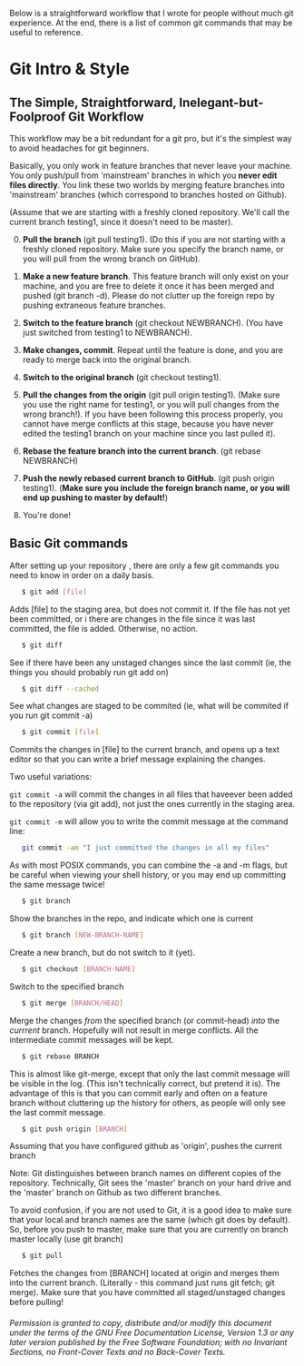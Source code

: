 Below is a straightforward workflow that I wrote for people without much git experience. At the end, there is a list of common git commands that may be useful to reference. 

Git Intro & Style
==============


The Simple, Straightforward, Inelegant-but-Foolproof Git Workflow
--------------------------


This workflow may be a bit redundant for a git pro, but it's the simplest way to avoid headaches for git beginners.

Basically, you only work in feature branches that never leave your machine. You only push/pull from 'mainstream' branches in which you **never edit files directly**. You link these two worlds by merging feature branches into 'mainstream' branches (which correspond to branches hosted on Github).

(Assume that we are starting with a freshly cloned repository. We'll call the current branch testing1, since it doesn't need to be master).

0. **Pull the branch** (git pull testing1). (Do this if you are not starting with a freshly cloned repository. Make sure you specify the branch name, or you will pull from the wrong branch on GitHub).

1. **Make a new feature branch**. This feature branch will only exist on your machine, and you are free to delete it once it has been merged and pushed (git branch -d). Please do not clutter up the foreign repo by pushing extraneous feature branches.

2. **Switch to the feature branch** (git checkout NEWBRANCH). (You have just switched from testing1 to NEWBRANCH).

3. **Make changes, commit**. Repeat until the feature is done, and you are ready to merge back into the original branch.

4. **Switch to the original branch** (git checkout testing1).

5. **Pull the changes from the origin** (git pull origin testing1). (Make sure you use the right name for testing1, or you will pull changes from the wrong branch!). If you have been following this process properly, you cannot have merge conflicts at this stage, because you have never edited the testing1 branch on your machine since you last pulled it).

5. **Rebase the feature branch into the current branch**. (git rebase NEWBRANCH)

6. **Push the newly rebased current branch to GitHub**. (git push origin testing1). (**Make sure you include the foreign branch name, or you will end up pushing to master by default!**)

7. You're done!


Basic Git commands
-------------------

After setting up your repository , there are only a few git commands you need to know in order on a daily basis.


````sh
   $ git add [file]
````

Adds [file] to the staging area, but does not commit it. If the file has not yet been committed, or i there are changes in the file since it was last committed, the file is added. Otherwise, no action.


````sh
   $ git diff 
````

See if there have been any unstaged changes since the last commit (ie, the things you should probably run git add on)

````sh
   $ git diff --cached
````

See what changes are staged to be commited (ie, what will be commited if you run git commit -a)

````sh
   $ git commit [file]
````

Commits the changes in [file] to the current branch, and opens up a text editor so that you can write a brief message explaining the changes. 

Two useful variations:

`git commit -a` will commit the changes in all files that haveever been added to the repository (via git add), not just the ones currently in the staging area.

`git commit -m` will allow you to write the commit message at the command line:

````sh
   git commit -am "I just committed the changes in all my files"
````

As with most POSIX commands, you can combine the -a and -m flags, but be careful when viewing your shell history, or you may end up committing the same message twice!


````sh
   $ git branch
````

Show the branches in the repo, and indicate which one is current

````sh
   $ git branch [NEW-BRANCH-NAME]
````

Create a new branch, but do not switch to it (yet).

````sh
   $ git checkout [BRANCH-NAME]
````

Switch to the specified branch


````sh
   $ git merge [BRANCH/HEAD]
````

Merge the changes *from* the specified branch (or commit-head) *into* the *currrent* branch. Hopefully will not result in merge conflicts. All the intermediate commit messages will be kept.

````sh
   $ git rebase BRANCH
````

This is almost like git-merge, except that only the last commit message will be visible in the log. (This isn't technically correct, but pretend it is). The advantage of this is that you can commit early and often on a feature branch without cluttering up the history for others, as people will only see the last commit message.

````sh
   $ git push origin [BRANCH]
````

Assuming that you have configured github as 'origin', pushes the current branch 

Note: Git distinguishes between branch names on different copies of the repository. Technically, Git sees the 'master' branch on your hard drive and the 'master' branch on Github as two different branches.

To avoid confusion, if you are not used to Git, it is a good idea to make sure that your local and branch names are the same (which git does by default). So, before you push to master, make sure that you are currently on branch master locally (use git branch)


````sh
   $ git pull 
````

Fetches the changes from [BRANCH] located at origin and merges them into the current branch. (Literally - this command just runs git fetch; git merge). Make sure that you have committed all staged/unstaged changes before pulling! 




###### Permission is granted to copy, distribute and/or modify this document under the terms of the GNU Free Documentation License, Version 1.3 or any later version published by the Free Software Foundation; with no Invariant Sections, no Front-Cover Texts and no Back-Cover Texts.
